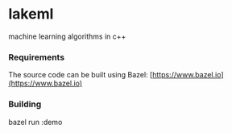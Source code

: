 lakeml
======

machine learning algorithms in c++

### Requirements

The source code can be built using Bazel: 
[https://www.bazel.io](https://www.bazel.io)

### Building

bazel run :demo
